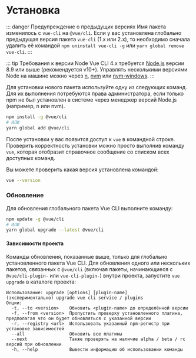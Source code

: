 # Установка

::: danger Предупреждение о предыдущих версиях
Имя пакета изменилось с `vue-cli` на `@vue/cli`.
Если у вас установлена глобально предыдущая версия пакета `vue-cli` (1.x или 2.x), то необходимо сначала удалить её командой `npm uninstall vue-cli -g` или `yarn global remove vue-cli`.
:::

::: tip Требования к версии Node
Vue CLI 4.x требуется [Node.js](https://nodejs.org/) версии 8.9 или выше (рекомендуется v10+). Управлять несколькими версиями Node на машине можно через [n](https://github.com/tj/n), [nvm](https://github.com/creationix/nvm) или [nvm-windows](https://github.com/coreybutler/nvm-windows).
:::

Для установки нового пакета используйте одну из следующих команд. Для их выполнения потребуются права администратора, если только npm не был установлен в системе через менеджер версий Node.js (например, n или nvm).

```bash
npm install -g @vue/cli
# ИЛИ
yarn global add @vue/cli
```

После установки у вас появится доступ к `vue` в командной строке. Проверить корректность установки можно просто выполнив команду `vue`, которая отобразит справочное сообщение со списком всех доступных команд.

Вы можете проверить какая версия установлена командой:

```bash
vue --version
```

### Обновление

Для обновления глобального пакета Vue CLI выполните команду:

```bash
npm update -g @vue/cli
# ИЛИ
yarn global upgrade --latest @vue/cli
```

#### Зависимости проекта

Команды обновления, показанные выше, только для глобально установленного пакета Vue CLI. Для обновления одного или нескольких пакетов, связанных с `@vue/cli` (включая пакеты, начинающиеся с `@vue/cli-plugin-` или `vue-cli-plugin-`) внутри проекта, запустите `vue upgrade` в каталоге проекта:

```
Использование: upgrade [options] [plugin-name]
(экспериментально) upgrade vue cli service / plugins
Опции:
  -t, --to <version>    Обновить <plugin-name> до определённой версии
  -f, --from <version>  Пропустить проверку установленного плагина, предполагая что он будет обновляться с указанной версии
  -r, --registry <url>  Использовать указанный npm-регистр при установке зависимостей
  --all                 Обновить все плагины
  --next                Также проверять на наличие alpha / beta / rc версий при обновлении
  -h, --help            Вывести информацию об использовании команды
```
